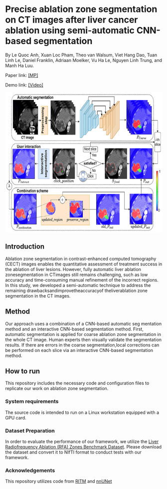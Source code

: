 # Precise ablation zone segmentation on CT images after liver cancer ablation using semi-automatic CNN-based segmentation
By Le Quoc Anh, Xuan Loc Pham, Theo van Walsum, Viet Hang Dao, Tuan Linh Le, Daniel Franklin, Adriaan Moelker, Vu Ha Le, Nguyen Linh Trung, and Manh Ha Luu.

Paper link: 
[[MP]](https://aapm.onlinelibrary.wiley.com/doi/abs/10.1002/mp.17373) 

Demo link: 
[[Video]](https://drive.google.com/file/d/12IVCkXf9-RO78YgvkLSQ0Bz3iR8ry7za/view)

[<img src="Images/pipeline_of_the_proposed_approach.png" height="450" width="740"/>](Images/pipeline_of_the_proposed_approach.png)

## Introduction
Ablation zone segmentation in contrast-enhanced computed tomography (CECT) images enables the quantitative assessment of treatment success in the ablation of liver lesions. However, fully automatic liver ablation zonesegmentation in CTimages still remains challenging, such as low accuracy and time-consuming manual refinement of the incorrect regions. In this study, we developed a semi-automatic technique to address the remaining drawbacksandimprovetheaccuracyof theliverablation zone segmentation in the CT images.

## Method
Our approach uses a combination of a CNN-based automatic seg mentation method and an interactive CNN-based segmentation method. First, automatic segmentation is applied for coarse ablation zone segmentation in the whole CT image. Human experts then visually validate the segmentation results. If there are errors in the coarse segmentation,local corrections can be performed on each slice via an interactive CNN-based segmentation method.

## How to run

This repository includes the necessary code and configuration files to replicate our work on ablation zone segmentation.

### System requirements
The source code is intended to run on a Linux workstation equipped with a GPU card.

### Dataset Preparation
In order to evaluate the performance of our framework, we utilize the [Liver Radiofrequency Ablation (RFA) Zones Benchmark Dataset](https://graz.elsevierpure.com/en/publications/liver-radiofrequency-ablation-rfa-zones-benchmark-dataset). Please download the dataset and convert it to NIfTI format to conduct tests with our framework.

### Acknowledgements
This repository utilizes code from [RITM](https://github.com/SamsungLabs/ritm_interactive_segmentation) and [nnUNet](https://github.com/MIC-DKFZ/nnUNet)


